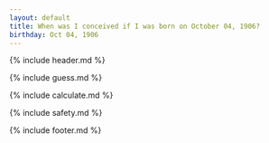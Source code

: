 ```yaml
---
layout: default
title: When was I conceived if I was born on October 04, 1906?
birthday: Oct 04, 1906
---
```


{% include header.md %}

{% include guess.md %}

{% include calculate.md %}

{% include safety.md %}

{% include footer.md %}



